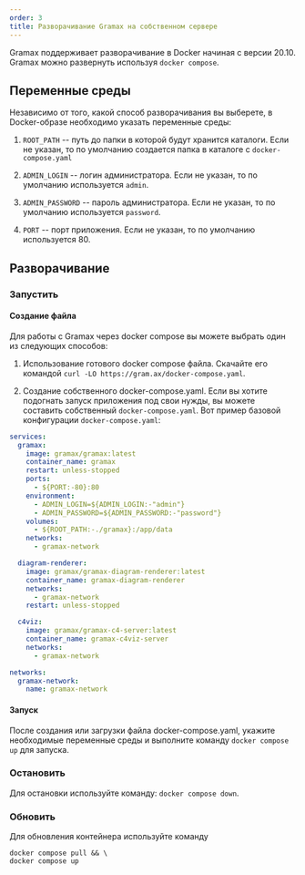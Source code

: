 ```yaml
---
order: 3
title: Разворачивание Gramax на собственном сервере
---
```


Gramax поддерживает разворачивание в Docker начиная с версии 20.10. Gramax можно развернуть используя `docker compose`.

## Переменные среды

Независимо от того, какой способ разворачивания вы выберете, в Docker-образе необходимо указать переменные среды:

1. `ROOT_PATH` -- путь до папки в которой будут хранится каталоги. Если не указан, то по умолчанию создается папка в каталоге с `docker-compose.yaml`

2. `ADMIN_LOGIN` -- логин администратора. Если не указан, то по умолчанию используется `admin`.

3. `ADMIN_PASSWORD` -- пароль администратора. Если не указан, то по умолчанию используется `password`.

4. `PORT` -- порт приложения. Если не указан, то по умолчанию используется 80.

## Разворачивание

### Запустить

#### Создание файла

Для работы с Gramax через docker compose вы можете выбрать один из следующих способов:

1. Использование готового docker compose файла. Скачайте его командой `curl -LO https://gram.ax/docker-compose.yaml`.

2. Создание собственного docker-compose.yaml. Если вы хотите подогнать запуск приложения под свои нужды, вы можете составить собственный `docker-compose.yaml`. Вот пример базовой конфигурации `docker-compose.yaml`:

```yaml
services:
  gramax:
    image: gramax/gramax:latest
    container_name: gramax
    restart: unless-stopped
    ports:
      - ${PORT:-80}:80
    environment:
      - ADMIN_LOGIN=${ADMIN_LOGIN:-"admin"}
      - ADMIN_PASSWORD=${ADMIN_PASSWORD:-"password"}
    volumes:
      - ${ROOT_PATH:-./gramax}:/app/data
    networks:
      - gramax-network

  diagram-renderer:
    image: gramax/gramax-diagram-renderer:latest
    container_name: gramax-diagram-renderer
    networks:
      - gramax-network
    restart: unless-stopped

  c4viz:
    image: gramax/gramax-c4-server:latest
    container_name: gramax-c4viz-server
    networks:
      - gramax-network

networks:
  gramax-network:
    name: gramax-network
```

#### Запуск

После создания или загрузки файла docker-compose.yaml, укажите необходимые переменные среды и выполните команду `docker compose up` для запуска.

### Остановить

Для остановки используйте команду: `docker compose down`.

### Обновить

Для обновления контейнера используйте команду

```shell
docker compose pull && \
docker compose up
```